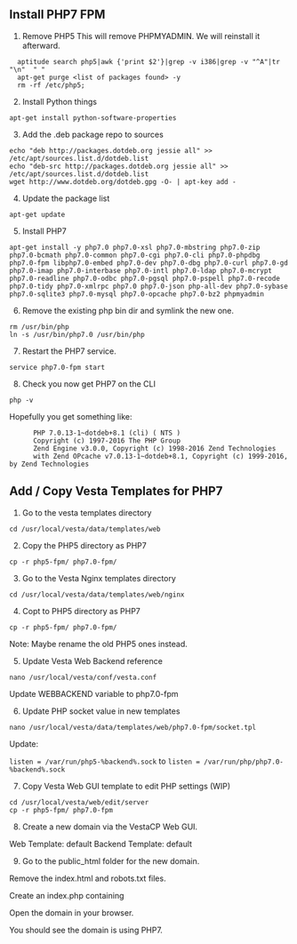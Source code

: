 ## Install PHP7 FPM

1. Remove PHP5
  This will remove PHPMYADMIN. We will reinstall it afterward.
```
  aptitude search php5|awk {'print $2'}|grep -v i386|grep -v "^A"|tr "\n"  " "
  apt-get purge <list of packages found> -y
  rm -rf /etc/php5;
```
2. Install Python things
```
apt-get install python-software-properties
```
3. Add the .deb package repo to sources
```
echo "deb http://packages.dotdeb.org jessie all" >> /etc/apt/sources.list.d/dotdeb.list
echo "deb-src http://packages.dotdeb.org jessie all" >> /etc/apt/sources.list.d/dotdeb.list
wget http://www.dotdeb.org/dotdeb.gpg -O- | apt-key add -
```
4. Update the package list
```
apt-get update
```
5. Install PHP7
```
apt-get install -y php7.0 php7.0-xsl php7.0-mbstring php7.0-zip php7.0-bcmath php7.0-common php7.0-cgi php7.0-cli php7.0-phpdbg php7.0-fpm libphp7.0-embed php7.0-dev php7.0-dbg php7.0-curl php7.0-gd php7.0-imap php7.0-interbase php7.0-intl php7.0-ldap php7.0-mcrypt php7.0-readline php7.0-odbc php7.0-pgsql php7.0-pspell php7.0-recode php7.0-tidy php7.0-xmlrpc php7.0 php7.0-json php-all-dev php7.0-sybase php7.0-sqlite3 php7.0-mysql php7.0-opcache php7.0-bz2 phpmyadmin
```
6. Remove the existing php bin dir and symlink the new one.
```
rm /usr/bin/php
ln -s /usr/bin/php7.0 /usr/bin/php
```
7. Restart the PHP7 service.
```
service php7.0-fpm start
```
8. Check you now get PHP7 on the CLI
```
php -v
```
  Hopefully you get something like:
```
      PHP 7.0.13-1~dotdeb+8.1 (cli) ( NTS )  
      Copyright (c) 1997-2016 The PHP Group  
      Zend Engine v3.0.0, Copyright (c) 1998-2016 Zend Technologies  
      with Zend OPcache v7.0.13-1~dotdeb+8.1, Copyright (c) 1999-2016, by Zend Technologies
```

## Add / Copy Vesta Templates for PHP7

1. Go to the vesta templates directory
```
cd /usr/local/vesta/data/templates/web
```
2. Copy the PHP5 directory as PHP7
```
cp -r php5-fpm/ php7.0-fpm/
```
3. Go to the Vesta Nginx templates directory
```
cd /usr/local/vesta/data/templates/web/nginx
```
4. Copt to PHP5 directory as PHP7
```
cp -r php5-fpm/ php7.0-fpm/
```
  Note: Maybe rename the old PHP5 ones instead.

5. Update Vesta Web Backend reference
```
nano /usr/local/vesta/conf/vesta.conf
```

  Update WEBBACKEND variable to php7.0-fpm

6. Update PHP socket value in new templates
```
nano /usr/local/vesta/data/templates/web/php7.0-fpm/socket.tpl
```
  Update:

  ``listen = /var/run/php5-%backend%.sock`` to ``listen = /var/run/php/php7.0-%backend%.sock``

7. Copy Vesta Web GUI template to edit PHP settings (WIP)
```
cd /usr/local/vesta/web/edit/server
cp -r php5-fpm/ php7.0-fpm
```

8. Create a new domain via the VestaCP Web GUI.

  Web Template: default
  Backend Template: default

9. Go to the public_html folder for the new domain.

  Remove the index.html and robots.txt files.

  Create an index.php containing <?php phpinfo(); ?>

  Open the domain in your browser.

  You should see the domain is using PHP7.
